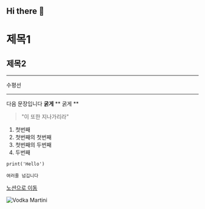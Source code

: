 ## Hi there 👋

<!--
**panemyro/panemyro** is a ✨ _special_ ✨ repository because its `README.md` (this file) appears on your GitHub profile.

Here are some ideas to get you started:

- 🔭 I’m currently working on ...
- 🌱 I’m currently learning ...
- 👯 I’m looking to collaborate on ...
- 🤔 I’m looking for help with ...
- 💬 Ask me about ...
- 📫 How to reach me: ...
- 😄 Pronouns: ...
- ⚡ Fun fact: ...
-->

# 제목1
## 제목2

---
수평선
***

다음 문장입니다
**굵게**
** 굵게 **

> "이 또한 지나가리라"

1. 첫번째
  1. 첫번째의 첫번째
  2. 첫번째의 두번째
2. 두번째

`print('Hello')`

``` print('Hello')
여러줄 넘깁니다 
```

[노션으로 이동](https://naver.com)

![Vodka Martini](https://imgur.com/a/ksJJqCW)
